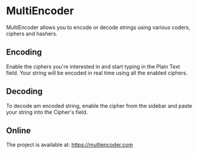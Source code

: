 # MultiEncoder
MultiEncoder allows you to encode or decode strings using various coders, ciphers and hashers.

## Encoding
Enable the ciphers you're interested in and start typing in the Plain Text field. Your string will be encoded in real time using all the enabled ciphers.

## Decoding
To decode am encoded string, enable the cipher from the sidebar and paste your string into the Cipher's field.

## Online
The project is available at: https://multiencoder.com

